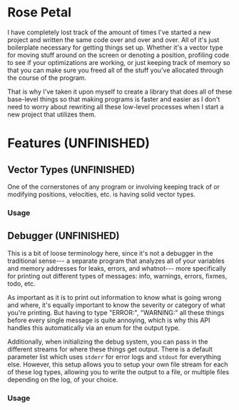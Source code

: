 # Rose Petal
I have completely lost track of the amount of times I've started a new project and written the same code over and over and over. All of it's just boilerplate necessary for getting things set up. Whether it's a vector type for moving stuff around on the screen or denoting a position, profiling code to see if your optimizations are working, or just keeping track of memory so that you can make sure you freed all of the stuff you've allocated through the course of the program.

That is why I've taken it upon myself to create a library that does all of these base-level things so that making programs is faster and easier as I don't need to worry about rewriting all these low-level processes when I start a new project that utilizes them.

# Features (UNFINISHED)
## Vector Types (UNFINISHED)
One of the cornerstones of any program or involving keeping track of or modifying positions, velocities, etc. is having solid vector types.
### Usage
## Debugger (UNFINISHED)
This is a bit of loose terminology here, since it's not a debugger in the traditional sense--- a separate program that analyzes all of your variables and memory addresses for leaks, errors, and whatnot--- more specifically for printing out different types of messages: info, warnings, errors, fixmes, todo, etc.

As important as it is to print out information to know what is going wrong and where, it's equally important to know the severity or category of what you're printing. But having to type "ERROR:", "WARNING:" all these things before every single message is quite annoying, which is why this API handles this automatically via an enum for the output type.

Additionally, when initializing the debug system, you can pass in the different streams for where these things get output. There is a default parameter list which uses `stderr` for error logs and `stdout` for everything else. However, this setup allows you to setup your own file stream for each of these log types, allowing you to write the output to a file, or multiple files depending on the log, of your choice.
### Usage

